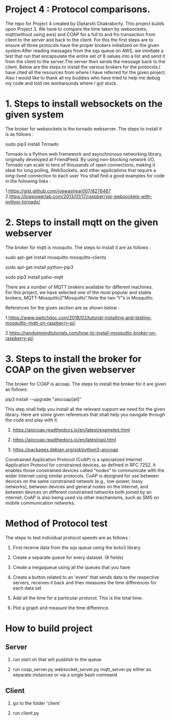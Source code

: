 # Project 4 : Protocol comparisons.

The repo for Project 4 created by Diptarshi Chakraborty.
This project builds upon Project 3. We have to compare the time taken by websockets, mqtt(without using aws)
and COAP for a full to and fro transaction from client to the server and back to the client.
For this the first steps are to ensure all three protocols have the proper brokers initialized on the
given system.After reading messages from the sqs queue on AWS, we ininitiate a test that run that
encapsulate the entire set of 8 values into a list and send it from the client to the server.The
server then sends the message back to the client. Below are the steps to install the various brokers
for the protocols.I have cited all the resources from where I have referred for the given project. Also
I would like to thank all my buddies who have tried to help me debug my code and told me workarounds where
I got stuck.

# 1. Steps to install websockets on the given system

The broker for websockets is the tornado webserver. The steps to install it is as follows :

sudo pip3 install Tornado


Tornado is a Python web framework and asynchronous networking library, originally developed 
at FriendFeed. By using non-blocking network I/O, Tornado can scale to tens of thousands of 
open connections, making it ideal for long polling, WebSockets, and other applications that 
require a long-lived connection to each user
You shall find a good examples for code in the following links :

1.https://gist.github.com/joewashear007/8276467
2.https://lowpowerlab.com/2013/01/17/raspberrypi-websockets-with-python-tornado/

# 2. Steps to install mqtt on the given webserver

The broker for mqtt is mosquito. The steps to install it are as follows :

sudo apt-get install mosquitto mosquitto-clients

sudo apt-get install python-pip3	

sudo pip3 install paho-mqtt

There are a number of MQTT brokers available for different machines.   
For this project, we have selected one of the most popular and stable brokers, 
MQTT-Mosquitto2“Mosquitto”.Note the two “t”’s in Mosquitto.

References for the given section are as shown below :

1.https://www.switchdoc.com/2018/02/tutorial-installing-and-testing-mosquitto-mqtt-on-raspberry-pi/

2.https://randomnerdtutorials.com/how-to-install-mosquitto-broker-on-raspberry-pi/


# 3. Steps to install the broker for COAP on the given webserver

The broker for COAP is aicoap. The steps to install the broker for it are given as follows:

pip3 install --upgrade "aiocoap[all]"

This step shall help you install all the relevant support we need for the given library.
Here are some given references that shall help you navigate through the code and play with it.

1. https://aiocoap.readthedocs.io/en/latest/examples.html

2. https://aiocoap.readthedocs.io/en/latest/api.html

3. https://packages.debian.org/sid/python3-aiocoap


Constrained Application Protocol (CoAP) is a specialized Internet Application Protocol for constrained devices, as defined in RFC 7252. 
It enables those constrained devices called "nodes" to communicate with the wider Internet using similar protocols. CoAP is designed for 
use between devices on the same constrained network (e.g., low-power, lossy networks), between devices and general nodes on the Internet, 
and between devices on different constrained networks both joined by an internet. CoAP is also being used via other mechanisms, such as SMS 
on mobile communication networks.


# Method of Protocol test

The steps to test individual protocol speeds are as follows :

1. First receive data from the sqs queue using the boto3 library.

2. Create a separate queue for every dataset. (8 fields)

3. Create a megaqueue using all the queues that you have

4. Create a button related to an 'event' that sends data to the respective servers, receives it 
   back and then measures the time differences for each data set
   
5. Add all the time for a particular protocol. This is the total time.

6. Plot a graph and measure the time difference.    


# How to build project

## Server

1. run start.sh that will pusblish to the queue

2. run coap_server.py websocket_server.py mqtt_server.py either as separate instances or via a single bash command

## Client

1. go to the folder 'client' 

1. run client.py

 





